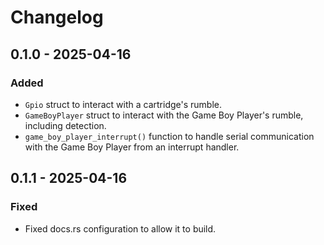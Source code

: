 # Changelog

## 0.1.0 - 2025-04-16
### Added
- `Gpio` struct to interact with a cartridge's rumble.
- `GameBoyPlayer` struct to interact with the Game Boy Player's rumble, including detection.
- `game_boy_player_interrupt()` function to handle serial communication with the Game Boy Player from an interrupt handler.

## 0.1.1 - 2025-04-16
### Fixed
- Fixed docs.rs configuration to allow it to build.
